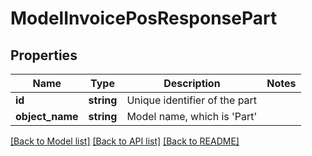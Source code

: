 # ModelInvoicePosResponsePart

## Properties
Name | Type | Description | Notes
------------ | ------------- | ------------- | -------------
**id** | **string** | Unique identifier of the part | 
**object_name** | **string** | Model name, which is &#x27;Part&#x27; | 

[[Back to Model list]](../../README.md#documentation-for-models) [[Back to API list]](../../README.md#documentation-for-api-endpoints) [[Back to README]](../../README.md)

